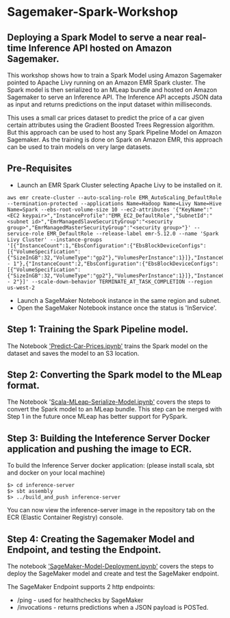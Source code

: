 # Sagemaker-Spark-Workshop

## Deploying a Spark Model to serve a near real-time Inference API hosted on Amazon Sagemaker.

This workshop shows how to train a Spark Model using Amazon Sagemaker pointed to Apache Livy running on an Amazon EMR Spark cluster. The Spark model is then serialized to an MLeap bundle and hosted on Amazon Sagemaker to serve an Inference API. The Inference API accepts JSON data as input and returns predictions on the input dataset within milliseconds.

This uses a small car prices dataset to predict the price of a car given certain attributes using the Gradient Boosted Trees Regression algorithm. But this approach can be used to host any Spark Pipeline Model on Amazon Sagemaker. As the training is done on Spark on Amazon EMR, this approach can be used to train models on very large datasets.

## Pre-Requisites

* Launch an EMR Spark Cluster selecting Apache Livy to be installed on it.
```
aws emr create-cluster --auto-scaling-role EMR_AutoScaling_DefaultRole --termination-protected --applications Name=Hadoop Name=Livy Name=Hive Name=Spark --ebs-root-volume-size 10 --ec2-attributes '{"KeyName":"<EC2 keypair>","InstanceProfile":"EMR_EC2_DefaultRole","SubnetId":"<subnet id>","EmrManagedSlaveSecurityGroup":"<security group>","EmrManagedMasterSecurityGroup":"<security group>"}' --service-role EMR_DefaultRole --release-label emr-5.12.0 --name 'Spark Livy Cluster' --instance-groups '[{"InstanceCount":1,"EbsConfiguration":{"EbsBlockDeviceConfigs":[{"VolumeSpecification":{"SizeInGB":32,"VolumeType":"gp2"},"VolumesPerInstance":1}]},"InstanceGroupType":"MASTER","InstanceType":"m4.large","Name":"Master - 1"},{"InstanceCount":2,"EbsConfiguration":{"EbsBlockDeviceConfigs":[{"VolumeSpecification":{"SizeInGB":32,"VolumeType":"gp2"},"VolumesPerInstance":1}]},"InstanceGroupType":"CORE","InstanceType":"m4.large","Name":"Core - 2"}]' --scale-down-behavior TERMINATE_AT_TASK_COMPLETION --region us-west-2
```
* Launch a SageMaker Notebook instance in the same region and subnet.
* Open the SageMaker Notebook instance once the status is 'InService'.

## Step 1: Training the Spark Pipeline model. 

The Notebook ['Predict-Car-Prices.ipynb'](https://github.com/nmukerje/sagemaker-spark-worshop/blob/master/Predict-Car-Prices.ipynb) trains the Spark model on the dataset and saves the model to an S3 location.

## Step 2: Converting the Spark model to the MLeap format.

The Notebook '[Scala-MLeap-Serialize-Model.ipynb'](https://github.com/nmukerje/sagemaker-spark-worshop/blob/master/Scala-Mleap-Serialize-Model.ipynb) covers the steps to convert the Spark model to an MLeap bundle. This step can be merged with Step 1 in the future once MLeap has better support for PySpark.

## Step 3: Building the Inteference Server Docker application and pushing the image to ECR.

To build the Inference Server docker application:
(please install scala, sbt and docker on your local machine)

```
$> cd inference-server
$> sbt assembly
$> ../build_and_push inference-server
```
You can now view the inference-server image in the repository tab on the ECR (Elastic Container Registry) console.

## Step 4: Creating the Sagemaker Model and Endpoint, and testing the Endpoint.

The notebook ['SageMaker-Model-Deployment.ipynb'](https://github.com/nmukerje/sagemaker-spark-worshop/blob/master/SageMaker-Model-Deployment.ipynb) covers the steps to deploy the SageMaker model and create and test the SageMaker endpoint.

The SageMaker Endpoint supports 2 http endpoints:
* /ping - used for healthchecks by SageMaker
* /invocations - returns predictions when a JSON payload is POSTed.
